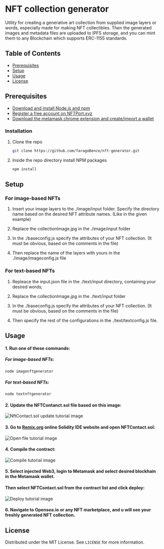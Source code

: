 # NFT collection generator

Utility for creating a generative art collection from supplied image layers or words, especially made for making NFT collectibles.
Then the generated images and metadata files are uploaded to IPFS storage, and you can mint them to any Blockchain which supports ERC-1155 standards.

## Table of Contents

- [Prerequisites](#prerequisites)
- [Setup](#setup)
- [Usage](#usage)
- [License](#license)


## Prerequisites

- [Download and install Node.js and npm](https://docs.npmjs.com/downloading-and-installing-node-js-and-npm)
- [Register a free account on NFTPort.xyz](https://www.nftport.xyz/sign-up)
- [Download the metamask chrome extension and create/import a wallet](https://metamask.io/download)


### Installation

1. Clone the repo

   ```sh
   git clone https://github.com/faragoBence/nft-generator.git
   ```

2. Inside the repo directory install NPM packages

   ```sh
   npm install
   ```

## Setup

### For image-based NFTs

1.  Insert your image layers to the ./image/input folder.
    Specify the directory name based on the desired NFT attribute names. (Like in the given example)

2.  Replace the collectionImage.jpg in the ./image/input folder

3.  In the ./baseconfig.js specify the attributes of your NFT collection. (It must be obvious, based on the comments in the file)

4.  Then replace the name of the layers with yours in the ./image/imageconfig.js file



### For text-based NFTs

1.  Repleace the input.json file in the ./text/input directory, containing your desired words;

2.  Replace the collectionImage.jpg in the ./text/input folder

3.  In the ./baseconfig.js specify the attributes of your NFT collection. (It must be obvious, based on the comments in the file)

4.  Then specify the rest of the configurations in the ./text/textconfig.js file.

## Usage

#### 1.  Run one of these commands:  
   ##### For image-based NFTs:

   ```sh
   node imagenftgenerator
   ```

   ##### For text-based NFTs:

   ```sh
   node textnftgenerator
   ```

#### 2.  Update the NFTContanct.sol file based on this image:
![NftContact.sol update tutorial image](https://iili.io/VsbEFV.png)

#### 3. Go to [Remix.org](https://remix.ethereum.org) online Solidity IDE website and open NFTContact.sol:
![Open file tutorial image](https://iili.io/VsbNoJ.png)

#### 4. Compile the contract:
![Compile tutorial image](https://iili.io/VsbNoJ.png)

#### 5. Select injected Web3, login to Metamask and select desired blockhain in the Metamask wallet.
#### Then select NFTContact.sol from the contract list and click deploy:
![Deploy tutorial image](https://iili.io/VspQvS.png)

#### 6. Navigate to Opensea.io or any NFT marketplace, and u will see your freshly generated NFT collection.


## License

Distributed under the MIT License. See `LICENSE` for more information.
